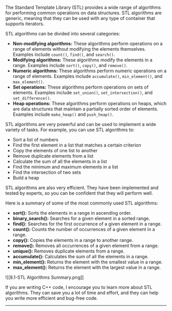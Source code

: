 
The Standard Template Library (STL) provides a wide range of algorithms for performing common operations on data structures. STL algorithms are generic, meaning that they can be used with any type of container that supports iterators.

STL algorithms can be divided into several categories:

- **Non-modifying algorithms:** These algorithms perform operations on a range of elements without modifying the elements themselves. Examples include `count()`, `find()`, and `search()`.
- **Modifying algorithms:** These algorithms modify the elements in a range. Examples include `sort()`, `copy()`, and `remove()`.
- **Numeric algorithms:** These algorithms perform numeric operations on a range of elements. Examples include `accumulate()`, `min_element()`, and `max_element()`.
- **Set operations:** These algorithms perform operations on sets of elements. Examples include `set_union()`, `set_intersection()`, and `set_difference()`.
- **Heap operations:** These algorithms perform operations on heaps, which are data structures that maintain a partially sorted order of elements. Examples include `make_heap()` and `push_heap()`.

STL algorithms are very powerful and can be used to implement a wide variety of tasks. For example, you can use STL algorithms to:

- Sort a list of numbers
- Find the first element in a list that matches a certain criterion
- Copy the elements of one list to another
- Remove duplicate elements from a list
- Calculate the sum of all the elements in a list
- Find the minimum and maximum elements in a list
- Find the intersection of two sets
- Build a heap

STL algorithms are also very efficient. They have been implemented and tested by experts, so you can be confident that they will perform well.

Here is a summary of some of the most commonly used STL algorithms:

- **sort():** Sorts the elements in a range in ascending order.
- **binary_search():** Searches for a given element in a sorted range.
- **find():** Searches for the first occurrence of a given element in a range.
- **count():** Counts the number of occurrences of a given element in a range.
- **copy():** Copies the elements in a range to another range.
- **remove():** Removes all occurrences of a given element from a range.
- **unique():** Removes duplicate elements from a range.
- **accumulate():** Calculates the sum of all the elements in a range.
- **min_element():** Returns the element with the smallest value in a range.
- **max_element():** Returns the element with the largest value in a range.

![[8.1-STL Algorithms Summary.png]]

If you are writing C++ code, I encourage you to learn more about STL algorithms. They can save you a lot of time and effort, and they can help you write more efficient and bug-free code.

---
